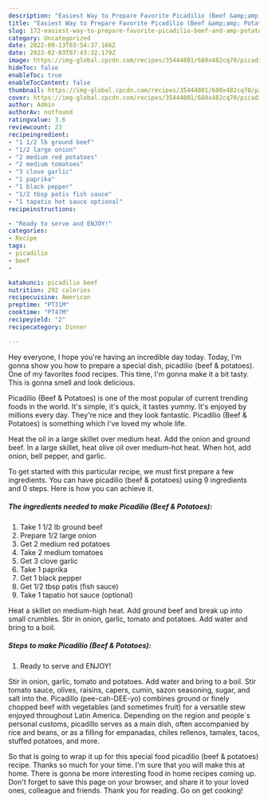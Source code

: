 ```yaml
---
description: "Easiest Way to Prepare Favorite Picadilio (Beef &amp;amp; Potatoes)"
title: "Easiest Way to Prepare Favorite Picadilio (Beef &amp;amp; Potatoes)"
slug: 172-easiest-way-to-prepare-favorite-picadilio-beef-and-amp-potatoes
category: Uncategorized
date: 2022-09-13T03:54:37.166Z
date: 2023-02-03T07:43:32.179Z
image: https://img-global.cpcdn.com/recipes/35444801/680x482cq70/picadilio-beef-potatoes-recipe-main-photo.jpg
hideToc: false
enableToc: true
enableTocContent: false
thumbnail: https://img-global.cpcdn.com/recipes/35444801/680x482cq70/picadilio-beef-potatoes-recipe-main-photo.jpg
cover: https://img-global.cpcdn.com/recipes/35444801/680x482cq70/picadilio-beef-potatoes-recipe-main-photo.jpg
author: Admin
authorAv: notfound
ratingvalue: 3.6
reviewcount: 23
recipeingredient:
- "1 1/2 lb ground beef"
- "1/2 large onion"
- "2 medium red potatoes"
- "2 medium tomatoes"
- "3 clove garlic"
- "1 paprika"
- "1 black pepper"
- "1/2 tbsp patis fish sauce"
- "1 tapatio hot sauce optional"
recipeinstructions:

- "Ready to serve and ENJOY!"
categories:
- Recipe
tags:
- picadilio
- beef
- 

katakunci: picadilio beef  
nutrition: 292 calories
recipecuisine: American
preptime: "PT31M"
cooktime: "PT47M"
recipeyield: "2"
recipecategory: Dinner

---
```



Hey everyone, I hope you're having an incredible day today. Today, I'm gonna show you how to prepare a special dish, picadilio (beef &amp; potatoes). One of my favorites food recipes. This time, I'm gonna make it a bit tasty. This is gonna smell and look delicious.

Picadilio (Beef &amp; Potatoes) is one of the most popular of current trending foods in the world. It's simple, it's quick, it tastes yummy. It's enjoyed by millions every day. They're nice and they look fantastic. Picadilio (Beef &amp; Potatoes) is something which I've loved my whole life.

Heat the oil in a large skillet over medium heat. Add the onion and ground beef. In a large skillet, heat olive oil over medium-hot heat. When hot, add onion, bell pepper, and garlic.


To get started with this particular recipe, we must first prepare a few ingredients. You can have picadilio (beef &amp; potatoes) using 9 ingredients and 0 steps. Here is how you can achieve it.

<!--inarticleads1-->

##### The ingredients needed to make Picadilio (Beef &amp; Potatoes):

1. Take 1 1/2 lb ground beef
1. Prepare 1/2 large onion
1. Get 2 medium red potatoes
1. Take 2 medium tomatoes
1. Get 3 clove garlic
1. Take 1 paprika
1. Get 1 black pepper
1. Get 1/2 tbsp patis (fish sauce)
1. Take 1 tapatio hot sauce (optional)


Heat a skillet on medium-high heat. Add ground beef and break up into small crumbles. Stir in onion, garlic, tomato and potatoes. Add water and bring to a boil. 

<!--inarticleads2-->

##### Steps to make Picadilio (Beef &amp; Potatoes):


1. Ready to serve and ENJOY!

Stir in onion, garlic, tomato and potatoes. Add water and bring to a boil. Stir tomato sauce, olives, raisins, capers, cumin, sazon seasoning, sugar, and salt into the. Picadillo (pee-cah-DEE-yo) combines ground or finely chopped beef with vegetables (and sometimes fruit) for a versatile stew enjoyed throughout Latin America. Depending on the region and people´s personal customs, picadillo serves as a main dish, often accompanied by rice and beans, or as a filling for empanadas, chiles rellenos, tamales, tacos, stuffed potatoes, and more. 

So that is going to wrap it up for this special food picadilio (beef &amp; potatoes) recipe. Thanks so much for your time. I'm sure that you will make this at home. There is gonna be more interesting food in home recipes coming up. Don't forget to save this page on your browser, and share it to your loved ones, colleague and friends. Thank you for reading. Go on get cooking!
